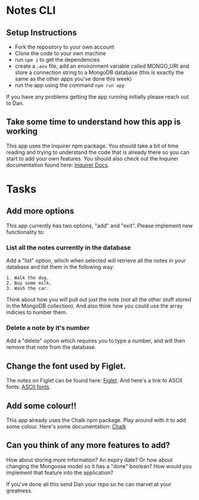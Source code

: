 # Notes CLI

## Setup Instructions

- Fork the repository to your own account
- Clone the code to your own machine
- run ```npm i``` to get the dependencies
- create a ```.env``` file, add an environment variable called MONGO_URI and store a connection string to a MongoDB database (this is exactly the same as the other apps you've done this week)
- run the app using the command ```npm run app```

If you have any problems getting the app running initially please reach out to Dan.

## Take some time to understand how this app is working

This app uses the Inquirer npm package. You should take a bit of time reading and trying to understand the code that is already there so you can start to add your own features. You should also check out the Inquirer documentation found here: [Inquirer Docs](https://github.com/SBoudrias/Inquirer.js#readme).

# Tasks

## Add more options
This app currently has two options, "add" and "exit". Please implement new functionality to:

### List all the notes currently in the database
Add a "list" option, which when selected will retrieve all the notes in your database and list them in the following way:

```
1. Walk the dog.
2. Buy some milk.
3. Wash the car.
```

Think about how you will pull out just the note (not all the other stuff stored in the MongoDB collection). And also think how you could use the array indicies to number them.

### Delete a note by it's number
Add a "delete" option which requires you to type a number, and will then remove that note from the database.


## Change the font used by Figlet.
The notes on Figlet can be found here: [Figlet](https://www.npmjs.com/package/figlet).
And here's a link to ASCII fonts: [ASCII fonts](https://patorjk.com/software/taag/#p=display&f=Graffiti&t=Type%20Something%20).


## Add some colour!!
This app already uses the Chalk npm package. Play around with it to add some colour. Here's some documentation: [Chalk](https://www.npmjs.com/package/chalk)

## Can you think of any more features to add?
How about storing more information? An expiry date? Or how about changing the Mongoose model so it has a "done" boolean? How would you implement that feature into the application?


If you've done all this send Dan your repo so he can marvel at your greatness.